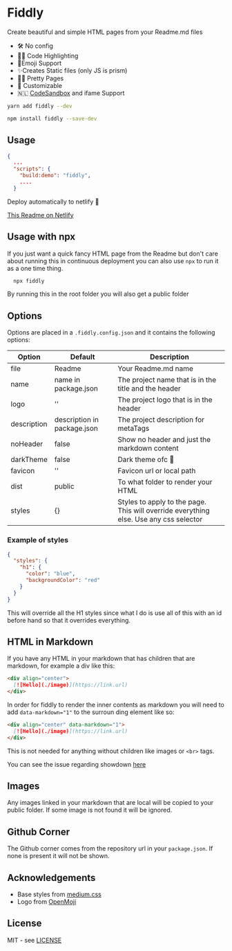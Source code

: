 # Fiddly

Create beautiful and simple HTML pages from your Readme.md files

- 🛠 No config
- 👩‍💻 Code Highlighting
- 💯Emoji Support
- ✨Creates Static files (only JS is prism)
- 🏳️‍🌈 Pretty Pages
- 🦄 Customizable
- 🇳🇱 [CodeSandbox](https://codesandbox.io) and ifame Support

```bash
yarn add fiddly --dev
```

```bash
npm install fiddly --save-dev
```

## Usage

```json
{
  ...
  "scripts": {
    "build:demo": "fiddly",
    ....
  }
```

Deploy automatically to netlify 🎉

[This Readme on Netlify](https://fiddly.netlify.com/)

## Usage with npx

If you just want a quick fancy HTML page from the Readme but don't care about running this in continuous deployment you can also use `npx` to run it as a one time thing.

```bash
  npx fiddly
```

By running this in the root folder you will also get a public folder

## Options

Options are placed in a `.fiddly.config.json` and it contains the following options:

| Option      | Default                     | Description                                                                           |
| ----------- | --------------------------- | ------------------------------------------------------------------------------------- |
| file        | Readme                      | Your Readme.md name                                                                   |
| name        | name in package.json        | The project name that is in the title and the header                                  |
| logo        | ''                          | The project logo that is in the header                                                |
| description | description in package.json | The project description for metaTags                                                  |
| noHeader    | false                       | Show no header and just the markdown content                                          |
| darkTheme   | false                       | Dark theme ofc 🎉                                                                     |
| favicon     | ''                          | Favicon url or local path                                                             |
| dist        | public                      | To what folder to render your HTML                                                    |
| styles      | {}                          | Styles to apply to the page. This will override everything else. Use any css selector |

### Example of styles

```json
{
  "styles": {
    "h1": {
      "color": "blue",
      "backgroundColor": "red"
    }
  }
}
```

This will override all the H1 styles since what I do is use all of this with an id before hand so that it overrides everything.

## HTML in Markdown

If you have any HTML in your markdown that has children that are markdown, for example a div like this:

```markdown
<div align="center">
  [![Hello](./image)](https://link.url)
</div>
```

In order for fiddly to render the inner contents as markdown you will need to add `data-markdown="1"` to the surroun ding element like so:

```markdown
<div align="center" data-markdown="1">
  [![Hello](./image)](https://link.url)
</div>
```

This is not needed for anything without children like images or `<br>` tags.

You can see the issue regarding showdown [here](https://github.com/showdownjs/showdown/issues/178)

## Images

Any images linked in your markdown that are local will be copied to your public folder. If some image is not found it will be ignored.

## Github Corner

The Github corner comes from the repository url in your `package.json`. If none is present it will not be shown.

## Acknowledgements

- Base styles from [medium.css](https://github.com/lucagez/medium.css)
- Logo from [OpenMoji](http://www.openmoji.org/library.html?search=beautiful&emoji=2728)

## License

MIT - see [LICENSE](https://github.com/SaraVieira/fiddly/blob/master/LICENSE)
